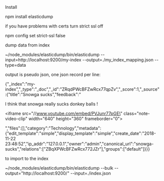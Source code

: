 Install

npm install elasticdump

if you have problems with certs turn strict ssl off

npm config set strict-ssl false

dump data from index

~/node_modules/elasticdump/bin/elasticdump --input=http://localhost:9200/my-index   --output=./my_index_mapping.json --type=data

output is pseudo json, one json record per line:

{"_index":"my-index","_type":"_doc","_id":"ZRqdPWcBFZwRcx77qpZv","_score":1,"_source":{"title":"Snowga sucks","feedback":"<p>I think that snowga really sucks donkey balls !</p><p><iframe src=\"//www.youtube.com/embed/PVJunr77pGE\" class=\"note-video-clip\" width=\"640\" height=\"360\" frameborder=\"0\"></iframe><br></p>","files":[],"category":"Technology","metadata":{"edit_template":"simple","display_template":"simple","create_date":"2018-11-22 23:48:52","ip_addr":"127.0.0.1","owner":"admin","canonical_url":"snowga-sucks","relations":["ZBqXPWcBFZwRcx772JZr"],"groups":["default"]}}}

to import to the index

 ~/node_modules/elasticdump/bin/elasticdump --bulk --output="http://localhost:9200/"  --input=./index.json
